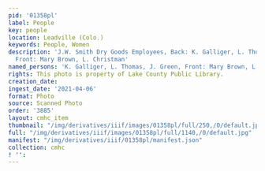 ```yaml
---
pid: '01358pl'
label: People
key: people
location: Leadville (Colo.)
keywords: People, Women
description: 'J.W. Smith Dry Goods Employees, Back: K. Galliger, L. Thomas, J. Green,
  Front: Mary Brown, L. Christman'
named_persons: 'K. Galliger, L. Thomas, J. Green, Front: Mary Brown, L. Christman'
rights: This photo is property of Lake County Public Library.
creation_date: 
ingest_date: '2021-04-06'
format: Photo
source: Scanned Photo
order: '3885'
layout: cmhc_item
thumbnail: "/img/derivatives/iiif/images/01358pl/full/250,/0/default.jpg"
full: "/img/derivatives/iiif/images/01358pl/full/1140,/0/default.jpg"
manifest: "/img/derivatives/iiif/01358pl/manifest.json"
collection: cmhc
! '': 
---
```

